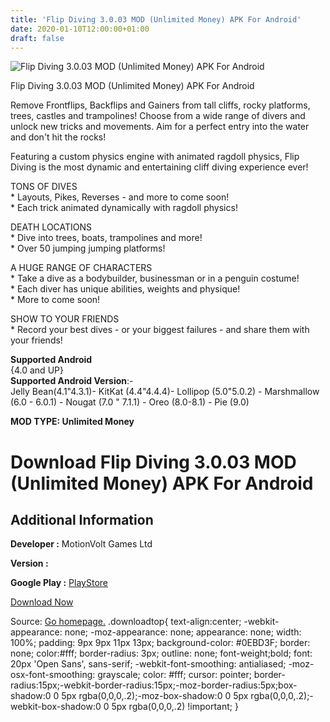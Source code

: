 ```yaml
---
title: 'Flip Diving 3.0.03 MOD (Unlimited Money) APK For Android'
date: 2020-01-10T12:00:00+01:00
draft: false
---
```


![Flip Diving 3.0.03 MOD (Unlimited Money) APK For Android](https://i0.wp.com/apkhome.net/wp-content/uploads/2020/01/Flip-Diving-3.0.03-MOD-Unlimited-Money.png "Flip Diving 3.0.03 MOD (Unlimited Money) APK For Android")

  

Flip Diving 3.0.03 MOD (Unlimited Money) APK For Android

Remove Frontflips, Backflips and Gainers from tall cliffs, rocky platforms, trees, castles and trampolines! Choose from a wide range of divers and unlock new tricks and movements. Aim for a perfect entry into the water and don't hit the rocks!

Featuring a custom physics engine with animated ragdoll physics, Flip Diving is the most dynamic and entertaining cliff diving experience ever!

TONS OF DIVES  
\* Layouts, Pikes, Reverses - and more to come soon!  
\* Each trick animated dynamically with ragdoll physics!

DEATH LOCATIONS  
\* Dive into trees, boats, trampolines and more!  
\* Over 50 jumping jumping platforms!

A HUGE RANGE OF CHARACTERS  
\* Take a dive as a bodybuilder, businessman or in a penguin costume!  
\* Each diver has unique abilities, weights and physique!  
\* More to come soon!

SHOW TO YOUR FRIENDS  
\* Record your best dives - or your biggest failures - and share them with your friends!

**Supported Android**  
{4.0 and UP}  
**Supported Android Version**:-  
Jelly Bean(4.1"4.3.1)- KitKat (4.4"4.4.4)- Lollipop (5.0"5.0.2) - Marshmallow (6.0 - 6.0.1) - Nougat (7.0 " 7.1.1) - Oreo (8.0-8.1) - Pie (9.0)

**MOD TYPE: Unlimited Money**

Download Flip Diving 3.0.03 MOD (Unlimited Money) APK For Android
=================================================================

Additional Information
----------------------

**Developer :** MotionVolt Games Ltd

**Version :**

**Google Play :** [PlayStore](https://play.google.com/store/apps/details?id=com.motionvolt.flipdiving)

  

[Download Now](https://store4app.co/post/flip-diving-3-0-03-mod-unlimited-money-apk-for-android_1578653856)

  
Source: [Go homepage.](https://store4app.co/post/flip-diving-3-0-03-mod-unlimited-money-apk-for-android_1578653856) .downloadtop{ text-align:center; -webkit-appearance: none; -moz-appearance: none; appearance: none; width: 100%; padding: 9px 9px 11px 13px; background-color: #0EBD3F; border: none; color:#fff; border-radius: 3px; outline: none; font-weight;bold; font: 20px 'Open Sans', sans-serif; -webkit-font-smoothing: antialiased; -moz-osx-font-smoothing: grayscale; color: #fff; cursor: pointer; border-radius:15px;-webkit-border-radius:15px;-moz-border-radius:5px;box-shadow:0 0 5px rgba(0,0,0,.2);-moz-box-shadow:0 0 5px rgba(0,0,0,.2);-webkit-box-shadow:0 0 5px rgba(0,0,0,.2) !important; }